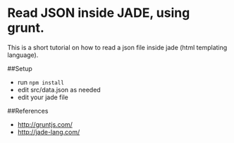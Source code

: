 # Read JSON inside JADE, using grunt.

This is a short tutorial on how to read a json file inside jade (html templating language).

##Setup
- run ```npm install```
- edit src/data.json as needed
- edit your jade file

##References
- http://gruntjs.com/
- http://jade-lang.com/